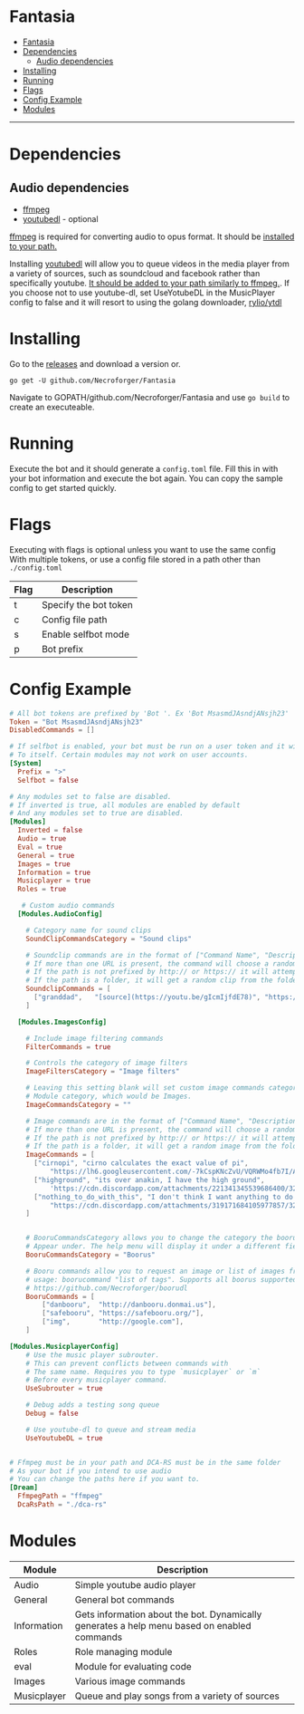 

# Fantasia
<!-- TOC -->

- [Fantasia](#fantasia)
- [Dependencies](#dependencies)
    - [Audio dependencies](#audio-dependencies)
- [Installing](#installing)
- [Running](#running)
- [Flags](#flags)
- [Config Example](#config-example)
- [Modules](#modules)

<!-- /TOC -->

______________
# Dependencies
## Audio dependencies
* [ffmpeg](https://ffmpeg.org/)
* [youtubedl](https://rg3.github.io/youtube-dl/) - optional

[ffmpeg](https://ffmpeg.org/) is required for converting audio to opus format. It should be [installed to your path.](http://www.wikihow.com/Install-FFmpeg-on-Windows)

Installing [youtubedl](https://rg3.github.io/youtube-dl/) will allow you to queue videos in the media player from a variety of sources, such as soundcloud and facebook rather than specifically youtube. [It should be added to your path similarly to ffmpeg.](http://www.wikihow.com/Install-YouTube-DL.py-to-Download-YouTube-Videos-to-Your-PC). If you choose not to use youtube-dl, set UseYotubeDL in the MusicPlayer config to false and it will resort to using the golang downloader, [rylio/ytdl](https://github.com/rylio/ytdl)

# Installing
Go to the [releases](https://github.com/Necroforger/Fantasia/releases) and download a version or.

`go get -U github.com/Necroforger/Fantasia`

Navigate to GOPATH/github.com/Necroforger/Fantasia and use `go build` to create an executeable.

# Running
Execute the bot and it should generate a `config.toml` file. Fill this in with your bot information and execute the bot again. You can copy the sample config to get started quickly.

# Flags

Executing with flags is optional unless you want to use the same config
With multiple tokens, or use a config file stored in a path other than `./config.toml`

| Flag | Description           |
|------|-----------------------|
| t    | Specify the bot token |
| c    | Config file path      |
| s    | Enable selfbot mode   |
| p    | Bot prefix            |


# Config Example

```toml
# All bot tokens are prefixed by 'Bot '. Ex 'Bot MsasmdJAsndjANsjh23'
Token = "Bot MsasmdJAsndjANsjh23"
DisabledCommands = []

# If selfbot is enabled, your bot must be run on a user token and it will only respond
# To itself. Certain modules may not work on user accounts.
[System]
  Prefix = ">"
  Selfbot = false

# Any modules set to false are disabled.
# If inverted is true, all modules are enabled by default
# And any modules set to true are disabled.
[Modules]
  Inverted = false
  Audio = true
  Eval = true
  General = true
  Images = true
  Information = true
  Musicplayer = true
  Roles = true

   # Custom audio commands
  [Modules.AudioConfig]

    # Category name for sound clips
    SoundClipCommandsCategory = "Sound clips"

    # Soundclip commands are in the format of ["Command Name", "Description", "url", "url"...]
    # If more than one URL is present, the command will choose a random one from the list.>
    # If the path is not prefixed by http:// or https:// it will attempt to get the clip from the file system.
    # If the path is a folder, it will get a random clip from the folder.
    SoundclipCommands = [
      ["granddad",   "[source](https://youtu.be/gIcmIjfdE78)", "https://youtu.be/gIcmIjfdE78"]
    ]

  [Modules.ImagesConfig]

    # Include image filtering commands
    FilterCommands = true

    # Controls the category of image filters
    ImageFiltersCategory = "Image filters"

    # Leaving this setting blank will set custom image commands category to the default
    # Module category, which would be Images.
    ImageCommandsCategory = ""

    # Image commands are in the format of ["Command Name", "Description", "url", "url"...]
    # If more than one URL is present, the command will choose a random one from the list.
    # If the path is not prefixed by http:// or https:// it will attempt to get the image from the file system.
    # If the path is a folder, it will get a random image from the folder.
    ImageCommands = [
      ["cirnopi", "cirno calculates the exact value of pi", 
          "https://lh6.googleusercontent.com/-7kCspKNcZvU/VQRWMo4fb7I/AAAAAAAABIg/fwBfrgrCcx0/w800-h800/cirno_PI.jpg"],
      ["highground", "its over anakin, I have the high ground",
          'https://cdn.discordapp.com/attachments/221341345539686400/321496580362338304/Icantevendrawastickfiguresoidont_25dec9985c1399cf20e3bd064a7a8571.jpg'],
      ["nothing_to_do_with_this", "I don't think I want anything to do with this",
          "https://cdn.discordapp.com/attachments/319171684105977857/321117932002476033/FAqSXDJ.png"],
    ]


    # BooruCommandsCategory allows you to change the category the booru commands
    # Appear under. The help menu will display it under a different field.
    BooruCommandsCategory = "Boorus"

    # Booru commands allow you to request an image or list of images from a booru.
    # usage: boorucommand "list of tags". Supports all boorus supported by
    # https://github.com/Necroforger/boorudl
    BooruCommands = [
        ["danbooru",  "http://danbooru.donmai.us"],
        ["safebooru", "https://safebooru.org/"],
        ["img",       "http://google.com"],
    ]

[Modules.MusicplayerConfig]
    # Use the music player subrouter.
    # This can prevent conflicts between commands with
    # The same name. Requires you to type `musicplayer` or `m`
    # Before every musicplayer command.
    UseSubrouter = true

    # Debug adds a testing song queue
    Debug = false

    # Use youtube-dl to queue and stream media
    UseYoutubeDL = true


# Ffmpeg must be in your path and DCA-RS must be in the same folder
# As your bot if you intend to use audio
# You can change the paths here if you want to.
[Dream]
  FfmpegPath = "ffmpeg"
  DcaRsPath = "./dca-rs"
```


# Modules

| Module      | Description                                                                                 |
|-------------|---------------------------------------------------------------------------------------------|
| Audio       | Simple youtube audio player                                                                 |
| General     | General bot commands                                                                        |
| Information | Gets information about the bot. Dynamically generates a help menu based on enabled commands |
| Roles       | Role managing module                                                                        |
| eval        | Module for evaluating code                                                                  |
| Images      | Various image commands                                                                      |
| Musicplayer | Queue and play songs from a variety of sources                                                           |